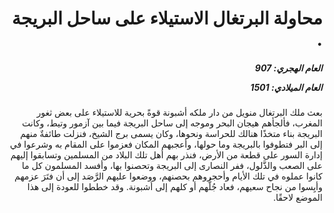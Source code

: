 <h1 dir="rtl">محاولة البرتغال الاستيلاء على ساحل البريجة  .</h1>

<h5 dir="rtl">العام الهجري:  907

العام الميلادي: 1501

</h5>

<p dir="rtl">بعث ملك البرتغال منويل من دار ملكه أشبونة قوةً بحرية للاستيلاء على بعض ثغور المغرب، فألجأهم هيجان البحر وموجه إلى ساحل البريجة فيما بين آزمور وتيط، وكانت البريجة بناء متخذًا هنالك للحراسة ونحوها، وكان يسمى برج الشيخ، فنزلت طائفةٌ منهم إلى البر فتطوفوا بالبريجة وما حولها، وأعجبهم المكان فعزموا على المقام به وشرعوا في إدارة السور على قطعة من الأرض، فنذر بهم أهل تلك البلاد من المسلمين وتسابقوا إليهم على الصعب والذَّلول، ففر النصارى إلى البريجة وتحصنوا بها، وأفسد المسلمون كل ما كانوا عملوه في تلك الأيام وأحجروهم بحصنهم، ووضعوا عليهم الرَّصَد إلى أن فتَرَ عزمهم وأيِسوا من نجاح سعيهم، فعاد جُلُّهم أو كلهم إلى أشبونة. وقد خططوا للعودة إلى هذا الموضع لاحقًا.</p></br>
